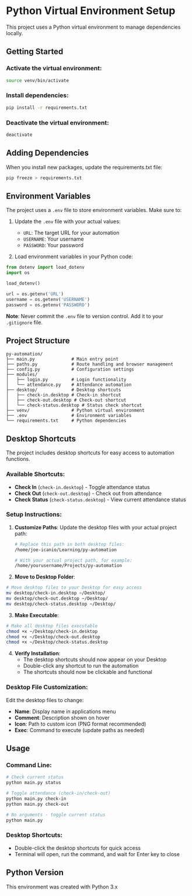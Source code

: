# Python Virtual Environment Setup

This project uses a Python virtual environment to manage dependencies locally.

## Getting Started

### Activate the virtual environment:

```bash
source venv/bin/activate
```

### Install dependencies:

```bash
pip install -r requirements.txt
```

### Deactivate the virtual environment:

```bash
deactivate
```

## Adding Dependencies

When you install new packages, update the requirements.txt file:

```bash
pip freeze > requirements.txt
```

## Environment Variables

The project uses a `.env` file to store environment variables. Make sure to:

1. Update the `.env` file with your actual values:

   - `URL`: The target URL for your automation
   - `USERNAME`: Your username
   - `PASSWORD`: Your password

2. Load environment variables in your Python code:

```python
from dotenv import load_dotenv
import os

load_dotenv()

url = os.getenv('URL')
username = os.getenv('USERNAME')
password = os.getenv('PASSWORD')
```

**Note**: Never commit the `.env` file to version control. Add it to your `.gitignore` file.

## Project Structure

```
py-automation/
├── main.py              # Main entry point
├── paths.py             # Route handling and browser management
├── config.py            # Configuration settings
├── modules/
│   ├── login.py         # Login functionality
│   └── attendance.py    # Attendance automation
├── desktop/             # Desktop shortcuts
│   ├── check-in.desktop # Check-in shortcut
│   ├── check-out.desktop # Check-out shortcut
│   └── check-status.desktop # Status check shortcut
├── venv/                # Python virtual environment
├── .env                 # Environment variables
└── requirements.txt     # Python dependencies
```

## Desktop Shortcuts

The project includes desktop shortcuts for easy access to automation functions.

### Available Shortcuts:

- **Check In** (`check-in.desktop`) - Toggle attendance status
- **Check Out** (`check-out.desktop`) - Check out from attendance
- **Check Status** (`check-status.desktop`) - View current attendance status

### Setup Instructions:

1. **Customize Paths**: Update the desktop files with your actual project path:

   ```bash
   # Replace this path in both desktop files:
   /home/joe-icanio/Learning/py-automation

   # With your actual project path, for example:
   /home/yourusername/Projects/py-automation
   ```

2. **Move to Desktop Folder**:

```bash
# Move desktop files to your Desktop for easy access
mv desktop/check-in.desktop ~/Desktop/
mv desktop/check-out.desktop ~/Desktop/
mv desktop/check-status.desktop ~/Desktop/
```

3. **Make Executable**:

```bash
# Make all desktop files executable
chmod +x ~/Desktop/check-in.desktop
chmod +x ~/Desktop/check-out.desktop
chmod +x ~/Desktop/check-status.desktop
```

4. **Verify Installation**:
   - The desktop shortcuts should now appear on your Desktop
   - Double-click any shortcut to run the automation
   - The shortcuts should now be clickable and functional

### Desktop File Customization:

Edit the desktop files to change:

- **Name**: Display name in applications menu
- **Comment**: Description shown on hover
- **Icon**: Path to custom icon (PNG format recommended)
- **Exec**: Command to execute (update paths as needed)

## Usage

### Command Line:

```bash
# Check current status
python main.py status

# Toggle attendance (check-in/check-out)
python main.py check-in
python main.py check-out

# No arguments - toggle current status
python main.py
```

### Desktop Shortcuts:

- Double-click the desktop shortcuts for quick access
- Terminal will open, run the command, and wait for Enter key to close

## Python Version

This environment was created with Python 3.x
